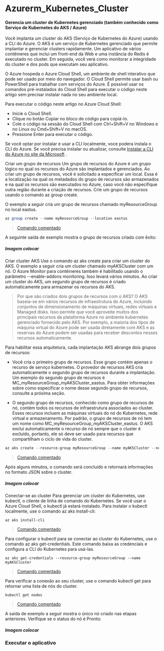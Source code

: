 # Azurerm_Kubernetes_Cluster
#### Gerencia um cluster de Kubernetes gerenciado (também conhecido como Serviço de Kubernetes do AKS / Azure)

Você implanta um cluster do AKS (Serviço de Kubernetes do Azure) usando a CLI do Azure. O AKS é um serviço de Kubernetes gerenciado que permite implantar e gerenciar clusters rapidamente. Um aplicativo de vários contêineres que inclui um front-end da Web e uma instância do Redis é executado no cluster. Em seguida, você verá como monitorar a integridade do cluster e dos pods que executam seu aplicativo.

O Azure hospeda o Azure Cloud Shell, um ambiente de shell interativo que pode ser usado por meio do navegador. O Cloud Shell permite usar bash ou PowerShell para trabalhar com serviços do Azure. É possível usar os comandos pré-instalados do Cloud Shell para executar o código neste artigo sem precisar instalar nada no seu ambiente local.

Para executar o código neste artigo no Azure Cloud Shell:
- Inicie o Cloud Shell.
- Clique no botão Copiar no bloco de código para copiá-lo.
- Cole o código na sessão do Cloud Shell com Ctrl+Shift+V no Windows e no Linux ou Cmd+Shift+V no macOS.
- Pressione Enter para executar o código.

Se você optar por instalar e usar a CLI localmente, voce podera instala o CLI do Azure. Se você precisa instalar ou atualizar, consulte    [Instalar a CLI do Azure no site da Microsoft](https://docs.microsoft.com/pt-br/cli/azure/install-azure-cli?view=azure-cli-latest) .

Criar um grupo de recursos
Um grupo de recursos do Azure é um grupo lógico no qual os recursos do Azure são implantados e gerenciados. Ao criar um grupo de recursos, você é solicitado a especificar um local. Essa é a localização na qual os metadados do grupo de recursos são armazenados e na qual os recursos são executados no Azure, caso você não especifique outra região durante a criação de recursos. Crie um grupo de recursos usando o comando az group create.

O exemplo a seguir cria um grupo de recursos chamado myResourceGroup no local eastus.

```powershell
az group create --name myResourceGroup --location eastus

```
> [Comando comentado](https://github.com/robertoleao/Azurerm_Kubernetes_Cluster/blob/master/az%20group%20create)

A seguinte saída de exemplo mostra o grupo de recursos criado com êxito:

##### Imagem colocar

Criar cluster AKS
Use o comando az aks create para criar um cluster do AKS. O exemplo a seguir cria um cluster chamado myAKSCluster com um nó. O Azure Monitor para contêineres também é habilitado usando o parâmetro --enable-addons monitoring. Isso levará vários minutos.
Ao criar um cluster do AKS, um segundo grupo de recursos é criado automaticamente para armazenar os recursos do AKS.

> Por que são criados dois grupos de recursos com o AKS?
O AKS baseia-se em vários recursos de infraestrutura do Azure, incluindo conjuntos de dimensionamento de máquinas virtuais, redes virtuais e Managed disks. Isso permite que você aproveite muitos dos principais recursos da plataforma Azure no ambiente kubernetes gerenciado fornecido pelo AKS. Por exemplo, a maioria dos tipos de máquina virtual do Azure pode ser usada diretamente com AKS e as reservas do Azure podem ser usadas para receber descontos nesses recursos automaticamente.

Para habilitar essa arquitetura, cada implantação AKS abrange dois grupos de recursos:

- Você cria o primeiro grupo de recursos. Esse grupo contém apenas o recurso de serviço kubernetes. O provedor de recursos AKS cria automaticamente o segundo grupo de recursos durante a implantação. Um exemplo do segundo grupo de recursos é MC_myResourceGroup_myAKSCluster_eastus. Para obter informações sobre como especificar o nome desse segundo grupo de recursos, consulte a próxima seção.

- O segundo grupo de recursos, conhecido como grupo de recursos de nó, contém todos os recursos de infraestrutura associados ao cluster. Esses recursos incluem as máquinas virtuais do nó do Kubernetes, rede virtual e armazenamento. Por padrão, o grupo de recursos de nó tem um nome como MC_myResourceGroup_myAKSCluster_eastus. O AKS exclui automaticamente o recurso de nó sempre que o cluster é excluído, portanto, ele só deve ser usado para recursos que compartilham o ciclo de vida do cluster.

```powershell
az aks create --resource-group myResourceGroup --name myAKSCluster --node-count 1 --enable-addons monitoring --generate-ssh-keys
```
> [Comando comentado](https://github.com/robertoleao/Azurerm_Kubernetes_Cluster/blob/master/az%20aks%20create)

Após alguns minutos, o comando será concluído e retornará informações no formato JSON sobre o cluster.

##### Imagem colocar

Conectar-se ao cluster
Para gerenciar um cluster do Kubernetes, use kubectl, o cliente de linha de comando do Kubernetes. Se você usar o Azure Cloud Shell, o kubectl já estará instalado. Para instalar o kubectl localmente, use o comando az aks install-cli:

```
az aks install-cli
```

> [Comando comentado](https://github.com/robertoleao/Azurerm_Kubernetes_Cluster/blob/master/az%20aks%20install-cli)

Para configurar o kubectl para se conectar ao cluster do Kubernetes, use o comando az aks get-credentials. Este comando baixa as credenciais e configura a CLI do Kubernetes para usá-las.

```
az aks get-credentials --resource-group myResourceGroup --name myAKSCluster
```

> [Comando comentado](https://github.com/robertoleao/Azurerm_Kubernetes_Cluster/blob/master/az%20aks%20get-credentials)

Para verificar a conexão ao seu cluster, use o comando kubectl get para retornar uma lista de nós do cluster.

```
kubectl get nodes
```

> [Comando comentado](https://github.com/robertoleao/Azurerm_Kubernetes_Cluster/blob/master/kubectl%20get)

A saída de exemplo a seguir mostra o único nó criado nas etapas anteriores. Verifique se o status do nó é Pronto:

##### Imagem colocar



### Executar o aplicativo
